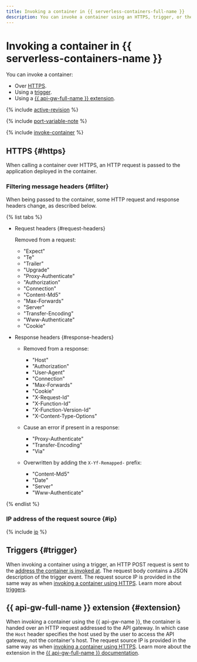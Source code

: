 ```yaml
---
title: Invoking a container in {{ serverless-containers-full-name }}
description: You can invoke a container using an HTTPS, trigger, or the {{ api-gw-full-name }} extension.
---
```


# Invoking a container in {{ serverless-containers-name }}

You can invoke a container:
* Over [HTTPS](#https).
* Using a [trigger](#trigger).
* Using a [{{ api-gw-full-name }} extension](#extension).

{% include [active-revision](../../_includes/serverless-containers/active-revision.md) %}

{% include [port-variable-note](../../_includes/serverless-containers/port-variable-note.md) %}

{% include [invoke-container](../../_includes/serverless-containers/invoke-container.md) %}

## HTTPS {#https}

When calling a container over HTTPS, an HTTP request is passed to the application deployed in the container.

### Filtering message headers {#filter}

When being passed to the container, some HTTP request and response headers change, as described below.

{% list tabs %}

- Request headers {#request-headers}
    
    Removed from a request:

    - "Expect"
    - "Te"
    - "Trailer"
    - "Upgrade"
    - "Proxy-Authenticate"
    - "Authorization"
    - "Connection"        
    - "Content-Md5"       
    - "Max-Forwards"
    - "Server"
    - "Transfer-Encoding"
    - "Www-Authenticate"
    - "Cookie"

- Response headers {#response-headers}
        
    - Removed from a response:
        - "Host"
        - "Authorization"
        - "User-Agent"
        - "Connection"
        - "Max-Forwards"
        - "Cookie"
        - "X-Request-Id"
        - "X-Function-Id"
        - "X-Function-Version-Id"
        - "X-Content-Type-Options"
    
    - Cause an error if present in a response:
    
        - "Proxy-Authenticate"
        - "Transfer-Encoding"
        - "Via"
    
    - Overwritten by adding the `X-Yf-Remapped-` prefix:
        - "Content-Md5"
        - "Date"
        - "Server"
        - "Www-Authenticate"

{% endlist %}

### IP address of the request source {#ip}

{% include [ip](../../_includes/serverless-containers/ip.md) %}

## Triggers {#trigger}

When invoking a container using a trigger, an HTTP POST request is sent to the [address the container is invoked at](../operations/invocation-link.md). The request body contains a JSON description of the trigger event. The request source IP is provided in the same way as when [invoking a container using HTTPS](#ip). Learn more about [triggers](trigger/index.md).

## {{ api-gw-full-name }} extension {#extension}

When invoking a container using the {{ api-gw-name }}, the container is handed over an HTTP request addressed to the API gateway. In which case the `Host` header specifies the host used by the user to access the API gateway, not the container's host. The request source IP is provided in the same way as when [invoking a container using HTTPS](#ip). Learn more about the extension in the [{{ api-gw-full-name }} documentation](../../api-gateway/concepts/extensions/containers.md).
